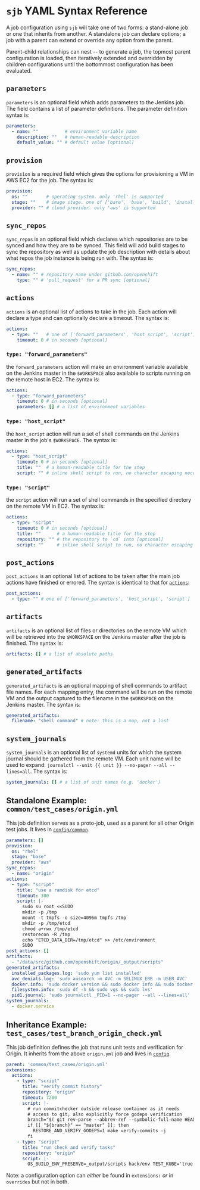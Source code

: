 # `sjb` YAML Syntax Reference

A job configuration using `sjb` will take one of two forms: a stand-alone job
or one that inherits from another. A standalone job can declare options; a job
with a parent can extend or override any option from the parent.

Parent-child relationships can nest -- to generate a job, the topmost parent
configuration is loaded, then iteratively extended and overridden by children
configurations until the bottommost configuration has been evaluated.

## `parameters`

`parameters` is an optional field which adds parameters to the Jenkins job. The
field contains a list of parameter definitions. The parameter definition syntax
is:

```yaml
parameters:
  - name: ""          # environment variable name
    description: ""   # human-readable description
    default_value: "" # default value [optional]
```

## `provision`

`provision` is a required field which gives the options for provisioning a VM
in AWS EC2 for the job. The syntax is:

```yaml
provision:
  os: ""       # operating system. only 'rhel' is supported
  stage: ""    # image stage. one of ['bare', 'base', 'build', 'install']
  provider: "" # cloud provider. only 'aws' is supported
```

## `sync_repos`

`sync_repos` is an optional field which declares which repositories are to be
synced and how they are to be synced. This field will add build stages to sync
the repository as well as update the job description with details about what
repos the job instance is being run with. The syntax is:

```yaml
sync_repos:
  - name: "" # repository name under github.com/openshift
    type: "" # 'pull_request' for a PR sync [optional]
```

## `actions`

`actions` is an optional list of actions to take in the job. Each action will
declare a type and can optionally declare a timeout. The syntax is:

```yaml
actions:
  - type: ""   # one of ['forward_parameters', 'host_script', 'script']
    timeout: 0 # in seconds [optional]
```

### `type: "forward_parameters"`

the `forward_parameters` action will make an environment variable available on
the Jenkins master in the `$WORKSPACE` also available to scripts running on the
remote host in EC2. The syntax is:

```yaml
actions:
  - type: "forward_parameters"
    timeout: 0 # in seconds [optional]
    parameters: [] # a list of environment variables
```

### `type: "host_script"`

the `host_script` action will run a set of shell commands on the Jenkins master
in the job's `$WORKSPACE`. The syntax is:

```yaml
actions:
  - type: "host_script"
    timeout: 0 # in seconds [optional]
    title: ""  # a human-readable title for the step
    script: "" # inline shell script to run, no character escaping necessary 
```

### `type: "script"`

the `script` action will run a set of shell commands in the specified directory
on the remote VM in EC2. The syntax is:

```yaml
actions:
  - type: "script"
    timeout: 0 # in seconds [optional]
    title: ""      # a human-readable title for the step
    repository: "" # the repository to `cd` into [optional]
    script: ""     # inline shell script to run, no character escaping necessary 
```

## `post_actions`

`post_actions` is an optional list of actions to be taken after the main job
actions have finished or errored. The syntax is identical to that for [`actions`](#actions):

```yaml
post_actions:
  - type: "" # one of ['forward_parameters', 'host_script', 'script']
```

## `artifacts`

`artifacts` is an optional list of files or directories on the remote VM which
will be retrieved into the `$WORKSPACE` on the Jenkins master after the job is
finished. The syntax is:

```yaml
artifacts: [] # a list of absolute paths
```

## `generated_artifacts`

`generated_artifacts` is an optional mapping of shell commands to artifact file
names. For each mapping entry, the command will be run on the remote VM and the
output captured to the filename in the `$WORKSPACE` on the Jenkins master. The
syntax is:

```yaml
generated_artifacts:
  filename: "shell command" # note: this is a map, not a list
```

## `system_journals`

`system_journals` is an optional list of `systemd` units for which the system
journal should be gathered from the remote VM. Each unit name will be used to
expand: `journalctl --unit {{ unit }} --no-pager --all --lines=all`. The syntax
is:

```yaml
system_journals: [] # a list of unit names (e.g. 'docker')
```

## Standalone Example: `common/test_cases/origin.yml`

This job definition serves as a proto-job, used as a parent for all other
Origin test jobs. It lives in [`config/common`](./config/common/test_cases/origin.yml).

```yaml
parameters: []
provision:
  os: "rhel"
  stage: "base"
  provider: "aws"
sync_repos:
  - name: "origin"
actions:
  - type: "script"
    title: "use a ramdisk for etcd"
    timeout: 300
    script: |-
      sudo su root <<SUDO
      mkdir -p /tmp
      mount -t tmpfs -o size=4096m tmpfs /tmp
      mkdir -p /tmp/etcd
      chmod a+rwx /tmp/etcd
      restorecon -R /tmp
      echo "ETCD_DATA_DIR=/tmp/etcd" >> /etc/environment
      SUDO
post_actions: []
artifacts:
  - "/data/src/github.com/openshift/origin/_output/scripts"
generated_artifacts:
  installed_packages.log: 'sudo yum list installed'
  avc_denials.log: 'sudo ausearch -m AVC -m SELINUX_ERR -m USER_AVC'
  docker.info: 'sudo docker version && sudo docker info && sudo docker images && sudo docker ps -a'
  filesystem.info: 'sudo df -h && sudo vgs && sudo lvs'
  pid1.journal: 'sudo journalctl _PID=1 --no-pager --all --lines=all'
system_journals:
  - docker.service

```

## Inheritance Example: `test_cases/test_branch_origin_check.yml`

This job definition defines the job that runs unit tests and verification for
Origin. It inherits from the above `origin.yml` job and lives in [`config`](./config/test_cases/test_branch_origin_check.yml).

```yaml
parent: 'common/test_cases/origin.yml'
extensions:
  actions:
    - type: "script"
      title: "verify commit history"
      repository: "origin"
      timeout: 7200
      script: |-
        # run commitchecker outside release container as it needs
        # access to git; also explicitly force godeps verification
        branch="$( git rev-parse --abbrev-ref --symbolic-full-name HEAD )"
        if [[ "${branch}" == "master" ]]; then
          RESTORE_AND_VERIFY_GODEPS=1 make verify-commits -j
        fi
    - type: "script"
      title: "run check and verify tasks"
      repository: "origin"
      script: |-
        OS_BUILD_ENV_PRESERVE=_output/scripts hack/env TEST_KUBE='true' JUNIT_REPORT='true' make check -j -k
```

Note: a configuration option can _either_ be found in `extensions:` _or_ in
`overrides` but not in both.